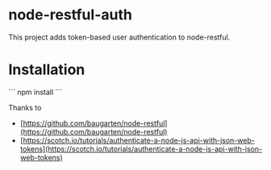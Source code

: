 # node-restful-auth
This project adds token-based user authentication to node-restful.

# Installation
´´´
npm install
´´´

Thanks to
* [https://github.com/baugarten/node-restful](https://github.com/baugarten/node-restful)
* [https://scotch.io/tutorials/authenticate-a-node-js-api-with-json-web-tokens](https://scotch.io/tutorials/authenticate-a-node-js-api-with-json-web-tokens)
